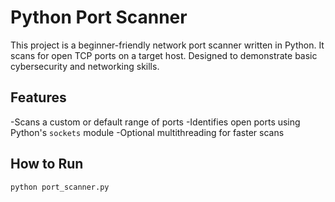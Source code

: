 # Python Port Scanner

This project is a beginner-friendly network port scanner written in Python. 
It scans for open TCP ports on a target host. Designed to demonstrate basic cybersecurity and networking skills.

## Features
-Scans a custom or default range of ports
-Identifies open ports using Python's `sockets` module
-Optional multithreading for faster scans

## How to Run
```bash
python port_scanner.py
